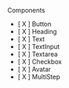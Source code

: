  Components

- [ X ] Button
- [ X ] Heading
- [ X ] Text
- [ X ] TextInput
- [ X ] Textarea
- [ X ] Checkbox
- [ X ] Avatar
- [ X ] MultiStep